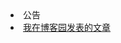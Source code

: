 <li class="nav-header">公告</li>
<li><a href="http://beginor.cnblogs.com" target="_blank">我在博客园发表的文章</a></li>
